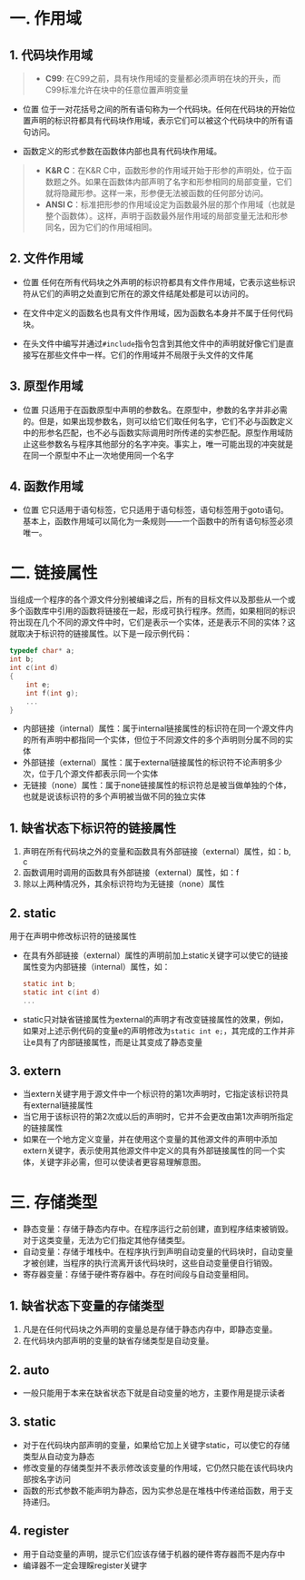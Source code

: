 # 一. 作用域
## 1. 代码块作用域

> - **C99**: 在C99之前，具有块作用域的变量都必须声明在块的开头，而C99标准允许在块中的任意位置声明变量

- 位置
位于一对花括号之间的所有语句称为一个代码块。任何在代码块的开始位置声明的标识符都具有代码块作用域，表示它们可以被这个代码块中的所有语句访问。

- 函数定义的形式参数在函数体内部也具有代码块作用域。

> - **K&R C**：在K&R C中，函数形参的作用域开始于形参的声明处，位于函数题之外。如果在函数体内部声明了名字和形参相同的局部变量，它们就将隐藏形参。这样一来，形参便无法被函数的任何部分访问。
> - **ANSI C**：标准把形参的作用域设定为函数最外层的那个作用域（也就是整个函数体）。这样，声明于函数最外层作用域的局部变量无法和形参同名，因为它们的作用域相同。

## 2. 文件作用域
- 位置
任何在所有代码块之外声明的标识符都具有文件作用域，它表示这些标识符从它们的声明之处直到它所在的源文件结尾处都是可以访问的。

- 在文件中定义的函数名也具有文件作用域，因为函数名本身并不属于任何代码块。

- 在头文件中编写并通过`#include`指令包含到其他文件中的声明就好像它们是直接写在那些文件中一样。它们的作用域并不局限于头文件的文件尾

## 3. 原型作用域
- 位置
只适用于在函数原型中声明的参数名。在原型中，参数的名字并非必需的。但是，如果出现参数名，则可以给它们取任何名字，它们不必与函数定义中的形参名匹配，也不必与函数实际调用时所传递的实参匹配。原型作用域防止这些参数名与程序其他部分的名字冲突。事实上，唯一可能出现的冲突就是在同一个原型中不止一次地使用同一个名字

## 4. 函数作用域
- 位置
它只适用于语句标签，它只适用于语句标签，语句标签用于goto语句。基本上，函数作用域可以简化为一条规则——一个函数中的所有语句标签必须唯一。

# 二. 链接属性
当组成一个程序的各个源文件分别被编译之后，所有的目标文件以及那些从一个或多个函数库中引用的函数将链接在一起，形成可执行程序。然而，如果相同的标识符出现在几个不同的源文件中时，它们是表示一个实体，还是表示不同的实体？这就取决于标识符的链接属性。以下是一段示例代码：
```c
typedef char* a;
int b;
int c(int d)
{
    int e;
    int f(int g);
    ...
}
```
- 内部链接（internal）属性：属于internal链接属性的标识符在同一个源文件内的所有声明中都指同一个实体，但位于不同源文件的多个声明则分属不同的实体
- 外部链接（external）属性：属于external链接属性的标识符不论声明多少次，位于几个源文件都表示同一个实体
- 无链接（none）属性：属于none链接属性的标识符总是被当做单独的个体，也就是说该标识符的多个声明被当做不同的独立实体
## 1. 缺省状态下标识符的链接属性
1. 声明在所有代码块之外的变量和函数具有外部链接（external）属性，如：b, c
2. 函数调用时调用的函数具有外部链接（external）属性，如：f
3. 除以上两种情况外，其余标识符均为无链接（none）属性

## 2. static
用于在声明中修改标识符的链接属性
- 在具有外部链接（external）属性的声明前加上static关键字可以使它的链接属性变为内部链接（internal）属性，如：
    ```c
    static int b;
    static int c(int d)
    ...
    ```
- static只对缺省链接属性为external的声明才有改变链接属性的效果，例如，如果对上述示例代码的变量e的声明修改为`static int e;`，其完成的工作并非让e具有了内部链接属性，而是让其变成了静态变量

## 3. extern
- 当extern关键字用于源文件中一个标识符的第1次声明时，它指定该标识符具有external链接属性
- 当它用于该标识符的第2次或以后的声明时，它并不会更改由第1次声明所指定的链接属性
- 如果在一个地方定义变量，并在使用这个变量的其他源文件的声明中添加extern关键字，表示使用其他源文件中定义的具有外部链接属性的同一个实体，关键字非必需，但可以使读者更容易理解意图。

# 三. 存储类型
- 静态变量：存储于静态内存中。在程序运行之前创建，直到程序结束被销毁。对于这类变量，无法为它们指定其他存储类型。
- 自动变量：存储于堆栈中。在程序执行到声明自动变量的代码块时，自动变量才被创建，当程序的执行流离开该代码块时，这些自动变量便自行销毁。
- 寄存器变量：存储于硬件寄存器中。存在时间段与自动变量相同。
## 1. 缺省状态下变量的存储类型
1. 凡是在任何代码块之外声明的变量总是存储于静态内存中，即静态变量。
2. 在代码块内部声明的变量的缺省存储类型是自动变量。

## 2. auto
- 一般只能用于本来在缺省状态下就是自动变量的地方，主要作用是提示读者

## 3. static
- 对于在代码块内部声明的变量，如果给它加上关键字static，可以使它的存储类型从自动变为静态
- 修改变量的存储类型并不表示修改该变量的作用域，它仍然只能在该代码块内部按名字访问
- 函数的形式参数不能声明为静态，因为实参总是在堆栈中传递给函数，用于支持递归。

## 4. register
- 用于自动变量的声明，提示它们应该存储于机器的硬件寄存器而不是内存中
- 编译器不一定会理睬register关键字